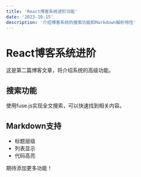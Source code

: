 ```yaml
---
title: 'React博客系统进阶功能'
date: '2023-10-15'
description: '介绍博客系统的搜索功能和Markdown解析特性'
---
```


# React博客系统进阶

这是第二篇博客文章，将介绍系统的高级功能。

## 搜索功能
使用fuse.js实现全文搜索，可以快速找到相关内容。

## Markdown支持
- 标题层级
- 列表显示
- 代码高亮

期待添加更多功能！